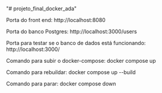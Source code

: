 "# projeto_final_docker_ada" 

Porta do front end: http://localhost:8080

Porta do banco Postgres: http://localhost:3000/users

Porta para testar se o banco de dados está funcionando: http://localhost:3000/

Comando para subir o docker-compose: docker compose up

Comando para rebuildar: docker compose up --build

Comando para parar: docker compose down
